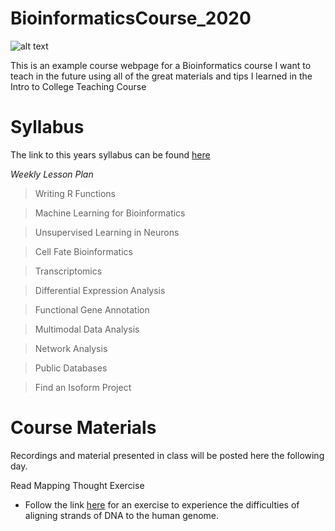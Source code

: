 # **BioinformaticsCourse_2020**

![alt text](https://cdn.psychologytoday.com/sites/default/files/field_blog_entry_images/brainnetwork.jpg)

This is an example course webpage for a Bioinformatics course I want to teach in the future using all of the great materials and tips I learned in the Intro to College Teaching Course

# Syllabus

The link to this years syllabus can be found [here](https://www.genecards.org/cgi-bin/carddisp.pl?gene=RN7SK)

 *Weekly Lesson Plan*

> Writing R Functions

> Machine Learning for Bioinformatics

> Unsupervised Learning in Neurons

> Cell Fate Bioinformatics

> Transcriptomics

> Differential Expression Analysis

> Functional Gene Annotation

> Multimodal Data Analysis

> Network Analysis

> Public Databases

> Find an Isoform Project

# Course Materials

Recordings and material presented in class will be posted here the following day.

Read Mapping Thought Exercise
  - Follow the link [here](https://docs.google.com/presentation/d/1cbwdhD0v-IpKh7wHnBVInuoFgyvE4CNDvFfgZw9HJmg/edit#slide=id.p) for an exercise to experience the difficulties of aligning strands of DNA to the human genome.
